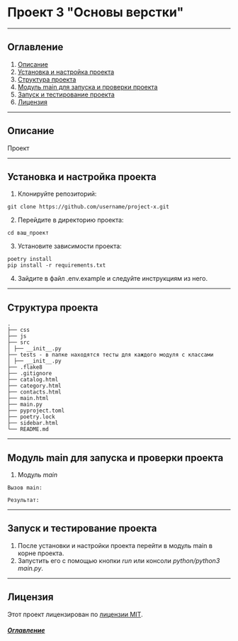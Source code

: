 # Проект 3 "Основы верстки"

---

## Оглавление
<a id="content"></a>
1. [Описание](#description)
2. [Установка и настройка проекта](#instruction)
3. [Структура проекта](#structure)
4. [Модуль main для запуска и проверки проекта](#funcmain)
5. [Запуск и тестирование проекта](#launch)
6. [Лицензия](#license)

---

## Описание<a id="description"></a>
Проект 

---

## Установка и настройка проекта<a id="instruction"></a>

1. Клонируйте репозиторий:
```
git clone https://github.com/username/project-x.git
```
2. Перейдите в директорию проекта:
```
cd ваш_проект
```
3. Установите зависимости проекта:
```
poetry install
pip install -r requirements.txt
```
4. Зайдите в файл .env.example и следуйте инструкциям из него.

---

## Структура проекта<a id="structure"></a>
```
.
├── css
├── js
├── src
│ ├── __init__.py
├── tests - в папке находятся тесты для каждого модуля с классами
│ ├── __init__.py
├── .flake8
├── .gitignore
├── catalog.html
├── category.html
├── contacts.html
├── main.html
├── main.py
├── pyproject.toml
├── poetry.lock
├── sidebar.html
└── README.md
```

---

## Модуль main для запуска и проверки проекта<a id="funcmain"></a>
1. Модуль *main* 

```
Вызов main:

Результат:
```

---

## Запуск и тестирование проекта<a id="launch"></a>
1. После установки и настройки проекта перейти в модуль main в корне проекта.
2. Запустить его с помощью кнопки *run* или консоли *python/python3 main.py*.

---

## Лицензия<a id="license"></a>

Этот проект лицензирован по [лицензии MIT](LICENSE).

##### [Оглавление](#content)